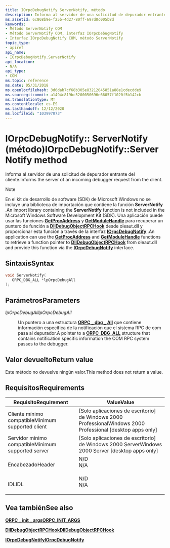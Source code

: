 ```yaml
---
title: IOrpcDebugNotify ServerNotify, método
description: Informa al servidor de una solicitud de depurador entrante del cliente.
ms.assetid: 6c868b9e-f25b-4d27-80ff-697d0c005b8d
keywords:
- Método ServerNotify COM
- Método ServerNotify COM, interfaz IOrpcDebugNotify
- Interfaz IOrpcDebugNotify COM, método ServerNotify
topic_type:
- apiref
api_name:
- IOrpcDebugNotify.ServerNotify
api_location:
- N/A
api_type:
- COM
ms.topic: reference
ms.date: 05/31/2018
ms.openlocfilehash: 3d6dab7cf68b305e83212045851a88e1cdecdde9
ms.sourcegitcommit: a1494c819bc5200050696e66057f1020f5b142cb
ms.translationtype: MT
ms.contentlocale: es-ES
ms.lasthandoff: 12/12/2020
ms.locfileid: "103997073"
---
```

# <a name="iorpcdebugnotifyservernotify-method"></a><span data-ttu-id="73acc-106">IOrpcDebugNotify:: ServerNotify (método)</span><span class="sxs-lookup"><span data-stu-id="73acc-106">IOrpcDebugNotify::ServerNotify method</span></span>

<span data-ttu-id="73acc-107">Informa al servidor de una solicitud de depurador entrante del cliente.</span><span class="sxs-lookup"><span data-stu-id="73acc-107">Informs the server of an incoming debugger request from the client.</span></span>

> [!Note]  
> <span data-ttu-id="73acc-108">En el kit de desarrollo de software (SDK) de Microsoft Windows no se incluye una biblioteca de importación que contiene la función **ServerNotify** .</span><span class="sxs-lookup"><span data-stu-id="73acc-108">An import library containing the **ServerNotify** function is not included in the Microsoft Windows Software Development Kit (SDK).</span></span> <span data-ttu-id="73acc-109">Una aplicación puede usar las funciones [**GetProcAddress**](/windows/desktop/api/libloaderapi/nf-libloaderapi-getprocaddress) y [**GetModuleHandle**](/windows/desktop/api/libloaderapi/nf-libloaderapi-getmodulehandlea) para recuperar un puntero de función a [**DllDebugObjectRPCHook**](dlldebugobjectrpchook.md) desde oleaut.dll y proporcionar esta función a través de la interfaz [**IOrpcDebugNotify**](iorpcdebugnotify.md) .</span><span class="sxs-lookup"><span data-stu-id="73acc-109">An application can use the [**GetProcAddress**](/windows/desktop/api/libloaderapi/nf-libloaderapi-getprocaddress) and [**GetModuleHandle**](/windows/desktop/api/libloaderapi/nf-libloaderapi-getmodulehandlea) functions to retrieve a function pointer to [**DllDebugObjectRPCHook**](dlldebugobjectrpchook.md) from oleaut.dll and provide this function via the [**IOrpcDebugNotify**](iorpcdebugnotify.md) interface.</span></span>

 

## <a name="syntax"></a><span data-ttu-id="73acc-110">Sintaxis</span><span class="sxs-lookup"><span data-stu-id="73acc-110">Syntax</span></span>


```C++
void ServerNotify(
   ORPC_DBG_ALL *lpOrpcDebugAll
);
```



## <a name="parameters"></a><span data-ttu-id="73acc-111">Parámetros</span><span class="sxs-lookup"><span data-stu-id="73acc-111">Parameters</span></span>

<dl> <dt>

<span data-ttu-id="73acc-112">*lpOrpcDebugAll*</span><span class="sxs-lookup"><span data-stu-id="73acc-112">*lpOrpcDebugAll*</span></span> 
</dt> <dd>

<span data-ttu-id="73acc-113">Un puntero a una estructura [**ORPC \_ dbg \_ All**](orpc-dbg-all.md) que contiene información específica de la notificación que el sistema RPC de com pasa al depurador.</span><span class="sxs-lookup"><span data-stu-id="73acc-113">A pointer to a [**ORPC\_DBG\_ALL**](orpc-dbg-all.md) structure that contains notification specific information the COM RPC system passes to the debugger.</span></span>

</dd> </dl>

## <a name="return-value"></a><span data-ttu-id="73acc-114">Valor devuelto</span><span class="sxs-lookup"><span data-stu-id="73acc-114">Return value</span></span>

<span data-ttu-id="73acc-115">Este método no devuelve ningún valor.</span><span class="sxs-lookup"><span data-stu-id="73acc-115">This method does not return a value.</span></span>

## <a name="requirements"></a><span data-ttu-id="73acc-116">Requisitos</span><span class="sxs-lookup"><span data-stu-id="73acc-116">Requirements</span></span>



| <span data-ttu-id="73acc-117">Requisito</span><span class="sxs-lookup"><span data-stu-id="73acc-117">Requirement</span></span> | <span data-ttu-id="73acc-118">Value</span><span class="sxs-lookup"><span data-stu-id="73acc-118">Value</span></span> |
|-------------------------------------|--------------------------------------------------------------------------------|
| <span data-ttu-id="73acc-119">Cliente mínimo compatible</span><span class="sxs-lookup"><span data-stu-id="73acc-119">Minimum supported client</span></span><br/> | <span data-ttu-id="73acc-120">\[Solo aplicaciones de escritorio\] de Windows 2000 Professional</span><span class="sxs-lookup"><span data-stu-id="73acc-120">Windows 2000 Professional \[desktop apps only\]</span></span><br/>                     |
| <span data-ttu-id="73acc-121">Servidor mínimo compatible</span><span class="sxs-lookup"><span data-stu-id="73acc-121">Minimum supported server</span></span><br/> | <span data-ttu-id="73acc-122">\[Solo aplicaciones de escritorio\] de Windows 2000 Server</span><span class="sxs-lookup"><span data-stu-id="73acc-122">Windows 2000 Server \[desktop apps only\]</span></span><br/>                           |
| <span data-ttu-id="73acc-123">Encabezado</span><span class="sxs-lookup"><span data-stu-id="73acc-123">Header</span></span><br/>                   | <dl> <span data-ttu-id="73acc-124"><dt>N/D</dt></span><span class="sxs-lookup"><span data-stu-id="73acc-124"><dt>N/A</dt></span></span> </dl> |
| <span data-ttu-id="73acc-125">IDL</span><span class="sxs-lookup"><span data-stu-id="73acc-125">IDL</span></span><br/>                      | <dl> <span data-ttu-id="73acc-126"><dt>N/D</dt></span><span class="sxs-lookup"><span data-stu-id="73acc-126"><dt>N/A</dt></span></span> </dl> |



## <a name="see-also"></a><span data-ttu-id="73acc-127">Vea también</span><span class="sxs-lookup"><span data-stu-id="73acc-127">See also</span></span>

<dl> <dt>

[<span data-ttu-id="73acc-128">**ORPC \_ init \_ args**</span><span class="sxs-lookup"><span data-stu-id="73acc-128">**ORPC\_INIT\_ARGS**</span></span>](orpc-init-args.md)
</dt> <dt>

[<span data-ttu-id="73acc-129">**DllDebugObjectRPCHook**</span><span class="sxs-lookup"><span data-stu-id="73acc-129">**DllDebugObjectRPCHook**</span></span>](dlldebugobjectrpchook.md)
</dt> <dt>

[<span data-ttu-id="73acc-130">**IOrpcDebugNotify**</span><span class="sxs-lookup"><span data-stu-id="73acc-130">**IOrpcDebugNotify**</span></span>](iorpcdebugnotify.md)
</dt> </dl>

 

